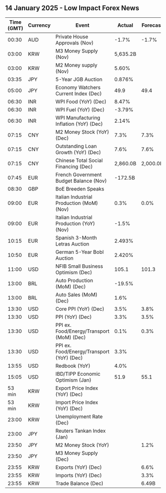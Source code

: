 ## 14 January 2025 - Low Impact Forex News

| Time (GMT) | Currency | Event | Actual | Forecast | Previous |
|------|----------|-------|--------|----------|----------|
| 00:30 | AUD | Private House Approvals (Nov) | -1.7% | -1.7% | -4.0% |
| 03:00 | KRW | M3 Money Supply (Nov) | 5,635.2B |  | 5,584.9B |
| 03:00 | KRW | M2 Money supply (Nov) | 5.60% |  | 6.10% |
| 03:35 | JPY | 5-Year JGB Auction | 0.876% |  | 0.734% |
| 05:00 | JPY | Economy Watchers Current Index (Dec) | 49.9 | 49.4 | 49.4 |
| 06:30 | INR | WPI Food (YoY) (Dec) | 8.47% |  | 8.63% |
| 06:30 | INR | WPI Fuel (YoY) (Dec) | -3.79% |  | -5.83% |
| 06:30 | INR | WPI Manufacturing Inflation (YoY) (Dec) | 2.14% |  | 2.00% |
| 07:15 | CNY | M2 Money Stock (YoY) (Dec) | 7.3% | 7.3% | 7.1% |
| 07:15 | CNY | Outstanding Loan Growth (YoY) (Dec) | 7.6% | 7.6% | 7.7% |
| 07:15 | CNY | Chinese Total Social Financing (Dec) | 2,860.0B | 2,000.0B | 2,340.0B |
| 07:45 | EUR | French Government Budget Balance (Nov) | -172.5B |  | -157.4B |
| 08:30 | GBP | BoE Breeden Speaks |  |  |  |
| 09:00 | EUR | Italian Industrial Production (MoM) (Nov) | 0.3% | 0.0% | 0.1% |
| 09:00 | EUR | Italian Industrial Production (YoY) (Nov) | -1.5% |  | -3.5% |
| 10:15 | EUR | Spanish 3-Month Letras Auction | 2.493% |  | 2.567% |
| 10:50 | EUR | German 5-Year Bobl Auction | 2.420% |  | 2.040% |
| 11:00 | USD | NFIB Small Business Optimism (Dec) | 105.1 | 101.3 | 101.7 |
| 13:00 | BRL | Auto Production (MoM) (Dec) | -19.5% |  | -5.2% |
| 13:00 | BRL | Auto Sales (MoM) (Dec) | 1.6% |  | -4.5% |
| 13:30 | USD | Core PPI (YoY) (Dec) | 3.5% | 3.8% | 3.5% |
| 13:30 | USD | PPI (YoY) (Dec) | 3.3% | 3.5% | 3.0% |
| 13:30 | USD | PPI ex. Food/Energy/Transport (MoM) (Dec) | 0.1% | 0.3% | 0.1% |
| 13:30 | USD | PPI ex. Food/Energy/Transport (YoY) (Dec) | 3.3% |  | 3.5% |
| 13:55 | USD | Redbook (YoY) | 4.0% |  | 6.8% |
| 15:05 | USD | IBD/TIPP Economic Optimism (Jan) | 51.9 | 55.1 | 54.0 |
| 53 min | KRW | Export Price Index (YoY) (Dec) |  |  | 7.0% |
| 53 min | KRW | Import Price Index (YoY) (Dec) |  |  | 3.0% |
| 23:00 | KRW | Unemployment Rate (Dec) |  |  | 2.7% |
| 23:00 | JPY | Reuters Tankan Index (Jan) |  |  | -1 |
| 23:50 | JPY | M2 Money Stock (YoY) |  | 1.2% | 1.2% |
| 23:50 | JPY | M3 Money Supply (Dec) |  |  | 2,186.7B |
| 23:55 | KRW | Exports (YoY) (Dec) |  | 6.6% | 1.4% |
| 23:55 | KRW | Imports (YoY) (Dec) |  | 3.3% | -2.4% |
| 23:55 | KRW | Trade Balance (Dec) |  | 6.49B | 5.59B |
